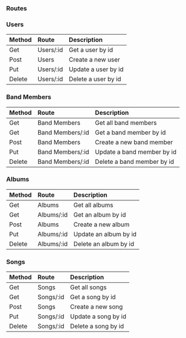 ### Routes

### Users
| Method | Route | Description |
| :--- | :--- | :--- |
Get | Users/:id | Get a user by id
Post | Users | Create a new user
Put | Users/:id | Update a user by id
Delete | Users/:id | Delete a user by id

### Band Members
| Method | Route | Description |
| :--- | :--- | :--- |
Get | Band Members | Get all band members
Get | Band Members/:id | Get a band member by id
Post | Band Members | Create a new band member
Put | Band Members/:id | Update a band member by id
Delete | Band Members/:id | Delete a band member by id

### Albums
| Method | Route | Description |
| :--- | :--- | :--- |
Get | Albums | Get all albums
Get | Albums/:id | Get an album by id
Post | Albums | Create a new album
Put | Albums/:id | Update an album by id
Delete | Albums/:id | Delete an album by id

### Songs
| Method | Route | Description |
| :--- | :--- | :--- |
Get | Songs | Get all songs
Get | Songs/:id | Get a song by id
Post | Songs | Create a new song
Put | Songs/:id | Update a song by id
Delete | Songs/:id | Delete a song by id
